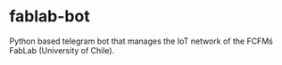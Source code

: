 # fablab-bot
Python based telegram bot that manages the IoT network of the FCFMś FabLab (University of Chile).
